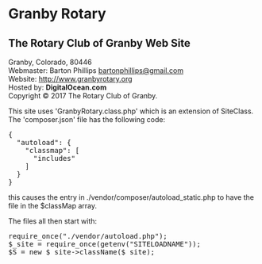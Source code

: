 
# Granby Rotary

## The Rotary Club of Granby Web Site

Granby, Colorado, 80446  
Webmaster: Barton Phillips [bartonphillips@gmail.com](mailto:bartonphillips@gmail.com)  
Website: http://www.granbyrotary.org  
Hosted by: **DigitalOcean.com**  
Copyright &copy; 2017 The Rotary Club of Granby.

This site uses 'GranbyRotary.class.php' which is an extension of SiteClass. The 'composer.json' file has the following code:  

<pre>
{
  "autoload": {  
    "classmap": [  
      "includes"  
    ]  
  }  
}  
</pre>

this causes the entry in ./vendor/composer/autoload_static.php to have the file in the $classMap array.

The files all then start with:  

<pre>
require_once("./vendor/autoload.php");  
$_site = require_once(getenv("SITELOADNAME"));  
$S = new $_site->className($_site);  
</pre>

